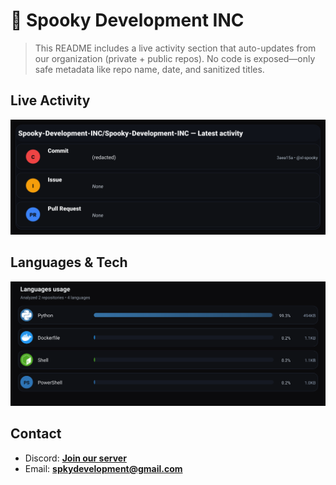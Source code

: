 # 👻 Spooky Development INC

> This README includes a live activity section that auto-updates from our organization (private + public repos). No code is exposed—only safe metadata like repo name, date, and sanitized titles.

## Live Activity
![Repo Snapshot](./assets/repo-snapshot.svg?v=fa177eb1b8)

## Languages & Tech
![Languages Usage](./assets/languages.svg?v=eb79115f84)

## Contact
- Discord: **[Join our server](https://discord.gg/XYspZgEEJb)**
- Email: **spkydevelopment@gmail.com**
